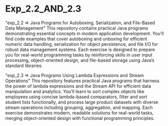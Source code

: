 # Exp_2.2_AND_2.3

"exp_2.2   =>  Java Programs for Autoboxing, Serialization, and File-Based Data Management"
This repository contains practical Java programs demonstrating essential concepts in modern application development. You’ll find code examples that cover autoboxing and unboxing for efficient numeric data handling, serialization for object persistence, and file I/O for robust data management systems. Each exercise is designed to prepare you for real-world programming tasks by reinforcing skills in user input processing, object-oriented design, and file-based storage using Java’s standard libraries.

"exp_2.3  =>  Java Programs Using Lambda Expressions and Stream Operations"
This repository features practical Java programs that harness the power of lambda expressions and the Stream API for efficient data manipulation and analytics. You’ll learn to sort complex objects like employees using concise lambda-based comparators, filter and sort student lists functionally, and process large product datasets with diverse stream operations including grouping, aggregation, and mapping. Each exercise demonstrates modern, readable solutions for real-world tasks, merging object-oriented design with functional programming principles.

